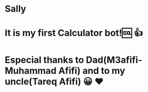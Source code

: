 # Sally
# It is my first Calculator bot!:cool: :thumbsup:
# Especial thanks to Dad(M3afifi-Muhammad Afifi) and to my uncle(Tareq Afifi) :grinning: :heart:
